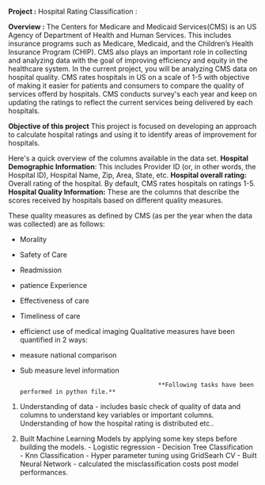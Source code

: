 **Project :** Hospital Rating Classification :

**Overview :** The Centers for Medicare and Medicaid Services(CMS) is an US Agency of Department of Health and Human Services.
This includes insurance programs such as Medicare, Medicaid, and the Children’s Health Insurance Program (CHIP). 
CMS also plays an important role in collecting and analyzing data with the goal of improving efficiency and equity
in the healthcare system. In the current project, you will be analyzing CMS data on hospital quality. 
CMS rates hospitals in US on a scale of 1-5 with objective of making it easier for patients and consumers to compare the quality of services offerd by hospitals.
CMS conducts survey's each year and keep on updating the ratings to reflect the current services being delivered by each hospitals.

**Objective of this project**
This project is focused on developing an approach to calculate hospital ratings and using it to identify areas of improvement for hospitals.

Here's a quick overview of the columns available in the data set.
**Hospital Demographic Information**: This includes Provider ID (or, in other words, the Hospital ID), Hospital Name, Zip, Area, State, etc.
**Hospital overall rating:** Overall rating of the hospital. By default, CMS rates hospitals on ratings 1-5.
**Hospital Quality Information:** These are the columns that describe the scores received by hospitals based on different quality measures. 

These quality measures as defined by CMS (as per the year when the data was collected) are as follows:
   - Morality
   - Safety of Care
   - Readmission
   - patience Experience
   - Effectiveness of care
   - Timeliness of care
   - efficienct use of medical imaging
Qualitative measures have been quantified in 2 ways:
   - measure national comparison
   - Sub measure level information

                                                **Following tasks have been performed in python file.**

1. Understanding of data - includes basic check of quality of data and columns to understand key variables or important columns.
 Understanding of how the hospital rating is distributed etc..

2. Built Machine Learning Models by applying some key steps before building the models. 
       - Logistic regression
       - Decision Tree Classification
       - Knn Classification
       - Hyper parameter tuning using GridSearh CV
       - Built Neural Network
       - calculated the misclassification costs post model performances.
     
   

